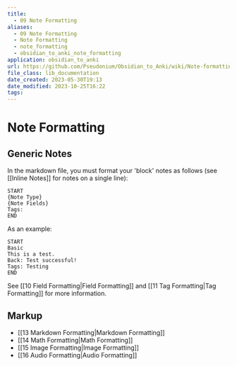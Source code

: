 ```yaml
---
title:
  - 09 Note Formatting
aliases:
  - 09 Note Formatting
  - Note Formatting
  - note_formatting
  - obsidian_to_anki_note_formatting
application: obsidian_to_anki
url: https://github.com/Pseudonium/Obsidian_to_Anki/wiki/Note-formatting
file_class: lib_documentation
date_created: 2023-05-30T19:13
date_modified: 2023-10-25T16:22
tags:
---
```

# Note Formatting

## Generic Notes

In the markdown file, you must format your 'block' notes as follows (see [[Inline Notes]] for notes on a single line):

```
START
{Note Type}
{Note Fields}
Tags:
END
```

As an example:

```
START
Basic
This is a test.
Back: Test successful!
Tags: Testing
END
```

See [[10 Field Formatting|Field Formatting]] and [[11 Tag Formatting|Tag Formatting]] for more information.

## Markup

- [[13 Markdown Formatting|Markdown Formatting]]
- [[14 Math Formatting|Math Formatting]]
- [[15 Image Formatting|Image Formatting]]
- [[16 Audio Formatting|Audio Formatting]]

